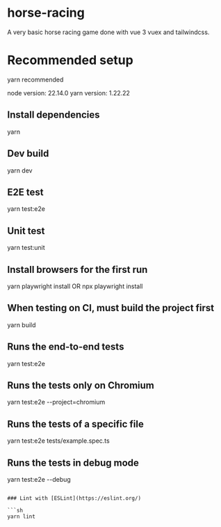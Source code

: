 # horse-racing

A very basic horse racing game done with vue 3 vuex and tailwindcss.

# Recommended setup

yarn recommended

node version: 22.14.0
yarn version: 1.22.22

## Install dependencies

yarn

## Dev build

yarn dev

## E2E test

yarn test:e2e

## Unit test

yarn test:unit

## Install browsers for the first run

yarn playwright install OR npx playwright install

## When testing on CI, must build the project first

yarn build

## Runs the end-to-end tests

yarn test:e2e

## Runs the tests only on Chromium

yarn test:e2e --project=chromium

## Runs the tests of a specific file

yarn test:e2e tests/example.spec.ts

## Runs the tests in debug mode

yarn test:e2e --debug

````

### Lint with [ESLint](https://eslint.org/)

```sh
yarn lint
````
